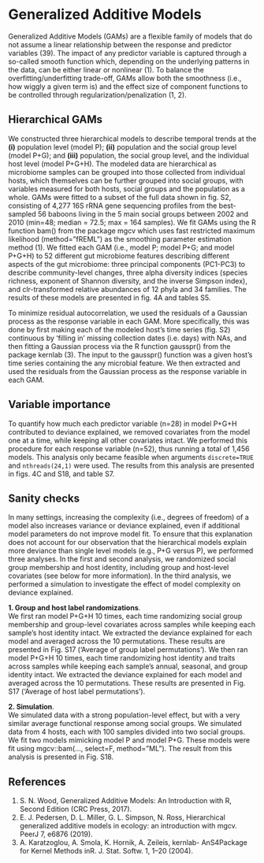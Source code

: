 # Generalized Additive Models 
Generalized Additive Models (GAMs) are a flexible family of models that do not assume a linear relationship between the response and predictor variables (39). The impact of any predictor variable is captured through a so-called smooth function which, depending on the underlying patterns in the data, can be either linear or nonlinear (1). To balance the overfitting/underfitting trade-off, GAMs allow both the smoothness (i.e., how wiggly a given term is) and the effect size of component functions to be controlled through regularization/penalization (1, 2).

## Hierarchical GAMs
We constructed three hierarchical models to describe temporal trends at the **(i)** population level (model P); **(ii)** population and the social group level (model P+G); and **(iii)** population, the social group level, and the individual host level (model P+G+H). The modeled data are hierarchical as microbiome samples can be grouped into those collected from individual hosts, which themselves can be further grouped into social groups, with variables measured for both hosts, social groups and the population as a whole. GAMs were fitted to a subset of the full data shown in fig. S2, consisting of 4,277 16S rRNA gene sequencing profiles from the best-sampled 56 baboons living in the 5 main social groups between 2002 and 2010 (min=48; median = 72.5; max = 164 samples). We fit GAMs using the R function bam() from the package mgcv which uses fast restricted maximum likelihood (method=”fREML”) as the smoothing parameter estimation method (1). We fitted each GAM (i.e., model P; model P+G; and model P+G+H) to 52 different gut microbiome features describing different aspects of the gut microbiome: three principal components (PC1-PC3) to describe community-level changes, three alpha diversity indices (species richness, exponent of Shannon diversity, and the inverse Simpson index), and clr-transformed relative abundances of 12 phyla and 34 families. The results of these models are presented in fig. 4A and tables S5.

To minimize residual autocorrelation, we used the residuals of a Gaussian process as the response variable in each GAM. More specifically, this was done by first making each of the modeled host’s time series (fig. S2) continuous by ‘filling in’ missing collection dates (i.e. days) with NAs, and then fitting a Gaussian process via the R function gausspr() from the package kernlab (3). The input to the gausspr() function was a given host’s time series containing the any microbial feature. We then extracted and used the residuals from the Gaussian process as the response variable in each GAM.

## Variable importance
To quantify how much each predictor variable (n=28) in model P+G+H contributed to deviance explained, we removed covariates from the model one at a time, while keeping all other covariates intact. We performed this procedure for each response variable (n=52), thus running a total of 1,456 models. This analysis only became feasible when arguments `discrete=TRUE` and `nthreads(24,1)` were used. The results from this analysis are presented in figs. 4C and S18, and table S7.

## Sanity checks
In many settings, increasing the complexity (i.e., degrees of freedom) of a model also increases variance or deviance explained, even if additional model parameters do not improve model fit. To ensure that this explanation does not account for our observation that the hierarchical models explain more deviance than single level models (e.g., P+G versus P), we performed three analyses. In the first and second analysis, we randomized social group membership and host identity, including group and host-level covariates (see below for more information). In the third analysis, we performed a simulation to investigate the effect of model complexity on deviance explained.

**1. Group and host label randomizations**.   
We first ran model P+G+H 10 times, each time randomizing social group membership and group-level covariates across samples while keeping each sample’s host identity intact. We extracted the deviance explained for each model and averaged across the 10 permutations. These results are presented in Fig. S17 (‘Average of group label permutations’). We then ran model P+G+H 10 times, each time randomizing host identity and traits across samples while keeping each sample’s annual, seasonal, and group identity intact. We extracted the deviance explained for each model and averaged across the 10 permutations. These results are presented in Fig. S17 (‘Average of host label permutations’).

**2. Simulation**.  
We simulated data with a strong population-level effect, but with a very similar average functional response among social groups. We simulated data from 4 hosts, each with 100 samples divided into two social groups. We fit two models mimicking model P and model P+G. These models were fit using mgcv::bam(…, select=F, method=”ML”). The result from this analysis is presented in Fig. S18. 

## References
1.  S. N. Wood, Generalized Additive Models: An Introduction with R, Second Edition (CRC Press, 2017).
2.	E. J. Pedersen, D. L. Miller, G. L. Simpson, N. Ross, Hierarchical generalized additive models in ecology: an introduction with mgcv. PeerJ 7, e6876 (2019).
3.	A. Karatzoglou, A. Smola, K. Hornik, A. Zeileis, kernlab- AnS4Package for Kernel Methods inR. J. Stat. Softw. 1, 1–20 (2004).
